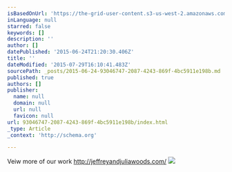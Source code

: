 ```yaml
---
isBasedOnUrl: 'https://the-grid-user-content.s3-us-west-2.amazonaws.com/d0c5750e-40e1-4773-a3d1-e207d0e61fa7.jpg'
inLanguage: null
starred: false
keywords: []
description: ''
author: []
datePublished: '2015-06-24T21:20:30.406Z'
title: ''
dateModified: '2015-07-29T16:10:41.483Z'
sourcePath: _posts/2015-06-24-93046747-2087-4243-869f-4bc5911e198b.md
published: true
authors: []
publisher:
  name: null
  domain: null
  url: null
  favicon: null
url: 93046747-2087-4243-869f-4bc5911e198b/index.html
_type: Article
_context: 'http://schema.org'

---
```

Veiw more of our work http://jeffreyandjuliawoods.com/
![](https://the-grid-user-content.s3-us-west-2.amazonaws.com/d0c5750e-40e1-4773-a3d1-e207d0e61fa7.jpg)